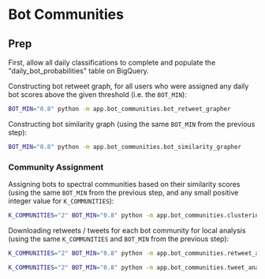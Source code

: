 # Bot Communities

## Prep

First, allow all daily classifications to complete and populate the "daily_bot_probabilities" table on BigQuery.

Constructing bot retweet graph, for all users who were assigned any daily bot scores above the given threshold (i.e. the `BOT_MIN`):

```sh
BOT_MIN="0.8" python -m app.bot_communities.bot_retweet_grapher
```

Constructing bot similarity graph (using the same `BOT_MIN` from the previous step):

```sh
BOT_MIN="0.8" python -m app.bot_communities.bot_similarity_grapher
```

### Community Assignment

Assigning bots to spectral communities based on their similarity scores (using the same `BOT_MIN` from the previous step, and any small positive integer value for `K_COMMUNITIES`):

```sh
K_COMMUNITIES="2" BOT_MIN="0.8" python -m app.bot_communities.clustering
```

Downloading retweets / tweets for each bot community for local analysis (using the same `K_COMMUNITIES` and `BOT_MIN` from the previous step):

```sh
K_COMMUNITIES="2" BOT_MIN="0.8" python -m app.bot_communities.retweet_analyzer
```


```sh
K_COMMUNITIES="2" BOT_MIN="0.8" python -m app.bot_communities.tweet_analyzer
```
